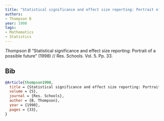```yaml
---
title: "Statistical significance and effect size reporting: Portrait of a possible future"
authors:
- Thompson B
year: 1998
tags:
- Mathematics
- Statistics
---
```


<i>Thompson B</i> <span title="">“Statistical significance and effect size reporting: Portrait of a possible future”</span> (1998) // Res. Schools. Vol.&nbsp;5. Pp.&nbsp;33.

## Bib

```bib
@Article{thompson1998,
  title = {Statistical significance and effect size reporting: Portrait of a possible future},
  volume = {5},
  journal = {Res. Schools},
  author = {B, Thompson},
  year = {1998},
  pages = {33},
}
```
